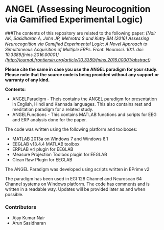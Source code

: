 # ANGEL (Assessing Neurocognition via Gamified Experimental Logic)

###The contents of this repository are related to the following paper:
*[Nair AK, Sasidharan A, John JP, Mehrotra S and Kutty BM (2016) Assessing Neurocognition via Gamiﬁed Experimental Logic: A Novel Approach to Simultaneous Acquisition of Multiple ERPs. Front. Neurosci. 10:1. doi: 10.3389/fnins.2016.00001] (http://journal.frontiersin.org/article/10.3389/fnins.2016.00001/abstract)*

**Please cite the same in case you use the ANGEL paradigm for your study. Please note that the source code is being provided without any support or warranty of any kind.** 

**Contents:**
* ANGELParadigm - Theis contains the ANGEL paradigm for presentation in English, Hindi and Kannada languages. This also contains rest and meditation paradigm for a related study. 
* ANGELFunctions - This contains MATLAB functions and scripts for EEG and ERP analysis done for the paper.

The code was written using the following platform and toolboxes:
* MATLAB 2013a on Windows 7 and Windows 8.1
* EEGLAB v13.4.4 MATLAB toolbox 
* ERPLAB v4 plugin for EEGLAB
* Measure Projection Toolbox plugin for EEGLAB
* Clean Raw Plugin for EEGLAB

The ANGEL Paradigm was developed using scripts written in EPrime v2
 
The paradigm has been used in EGI 128 Channel and Neuroscan 64 Channel systems on Windows platform. The code has comments and is written in a readable way. Updates will be provided later as and when possible. 

### Contributors 
* Ajay Kumar Nair
* Arun Sasidharan
